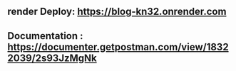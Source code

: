 ## render Deploy: https://blog-kn32.onrender.com
## Documentation : https://documenter.getpostman.com/view/18322039/2s93JzMgNk
